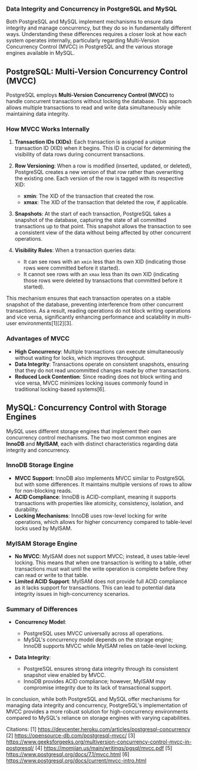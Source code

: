### Data Integrity and Concurrency in PostgreSQL and MySQL

Both PostgreSQL and MySQL implement mechanisms to ensure data integrity and manage concurrency, but they do so in fundamentally different ways. Understanding these differences requires a closer look at how each system operates internally, particularly regarding Multi-Version Concurrency Control (MVCC) in PostgreSQL and the various storage engines available in MySQL.

## PostgreSQL: Multi-Version Concurrency Control (MVCC)

PostgreSQL employs **Multi-Version Concurrency Control (MVCC)** to handle concurrent transactions without locking the database. This approach allows multiple transactions to read and write data simultaneously while maintaining data integrity.

### How MVCC Works Internally

1. **Transaction IDs (XIDs)**: Each transaction is assigned a unique transaction ID (XID) when it begins. This ID is crucial for determining the visibility of data rows during concurrent transactions.

2. **Row Versioning**: When a row is modified (inserted, updated, or deleted), PostgreSQL creates a new version of that row rather than overwriting the existing one. Each version of the row is tagged with its respective XID:
   - **xmin**: The XID of the transaction that created the row.
   - **xmax**: The XID of the transaction that deleted the row, if applicable.

3. **Snapshots**: At the start of each transaction, PostgreSQL takes a snapshot of the database, capturing the state of all committed transactions up to that point. This snapshot allows the transaction to see a consistent view of the data without being affected by other concurrent operations.

4. **Visibility Rules**: When a transaction queries data:
   - It can see rows with an `xmin` less than its own XID (indicating those rows were committed before it started).
   - It cannot see rows with an `xmax` less than its own XID (indicating those rows were deleted by transactions that committed before it started).

This mechanism ensures that each transaction operates on a stable snapshot of the database, preventing interference from other concurrent transactions. As a result, reading operations do not block writing operations and vice versa, significantly enhancing performance and scalability in multi-user environments[1][2][3].

### Advantages of MVCC
- **High Concurrency**: Multiple transactions can execute simultaneously without waiting for locks, which improves throughput.
- **Data Integrity**: Transactions operate on consistent snapshots, ensuring that they do not read uncommitted changes made by other transactions.
- **Reduced Lock Contention**: Since reading does not block writing and vice versa, MVCC minimizes locking issues commonly found in traditional locking-based systems[6].

## MySQL: Concurrency Control with Storage Engines

MySQL uses different storage engines that implement their own concurrency control mechanisms. The two most common engines are **InnoDB** and **MyISAM**, each with distinct characteristics regarding data integrity and concurrency.

### InnoDB Storage Engine
- **MVCC Support**: InnoDB also implements MVCC similar to PostgreSQL but with some differences. It maintains multiple versions of rows to allow for non-blocking reads.
- **ACID Compliance**: InnoDB is ACID-compliant, meaning it supports transactions with properties like atomicity, consistency, isolation, and durability.
- **Locking Mechanisms**: InnoDB uses row-level locking for write operations, which allows for higher concurrency compared to table-level locks used by MyISAM.

### MyISAM Storage Engine
- **No MVCC**: MyISAM does not support MVCC; instead, it uses table-level locking. This means that when one transaction is writing to a table, other transactions must wait until the write operation is complete before they can read or write to that table.
- **Limited ACID Support**: MyISAM does not provide full ACID compliance as it lacks support for transactions. This can lead to potential data integrity issues in high-concurrency scenarios.

### Summary of Differences
- **Concurrency Model**:
  - PostgreSQL uses MVCC universally across all operations.
  - MySQL's concurrency model depends on the storage engine; InnoDB supports MVCC while MyISAM relies on table-level locking.
  
- **Data Integrity**:
  - PostgreSQL ensures strong data integrity through its consistent snapshot view enabled by MVCC.
  - InnoDB provides ACID compliance; however, MyISAM may compromise integrity due to its lack of transactional support.

In conclusion, while both PostgreSQL and MySQL offer mechanisms for managing data integrity and concurrency, PostgreSQL's implementation of MVCC provides a more robust solution for high-concurrency environments compared to MySQL's reliance on storage engines with varying capabilities.

Citations:
[1] https://devcenter.heroku.com/articles/postgresql-concurrency
[2] https://opensource-db.com/postgresql-mvcc/
[3] https://www.geeksforgeeks.org/multiversion-concurrency-control-mvcc-in-postgresql/
[4] https://momjian.us/main/writings/pgsql/mvcc.pdf
[5] https://www.postgresql.org/docs/7.1/mvcc.html
[6] https://www.postgresql.org/docs/current/mvcc-intro.html
